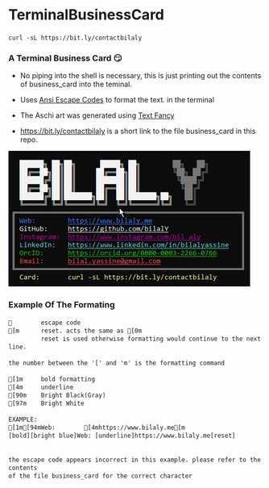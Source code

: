 # TerminalBusinessCard

`curl -sL https://bit.ly/contactbilaly`

### A Terminal Business Card :smirk:

- No piping into the shell is necessary, this is just printing out the contents of business_card into the teminal.

- Uses [Ansi Escape Codes](https://en.wikipedia.org/wiki/ANSI_escape_code) to format the text. in the terminal

- The Aschi art was generated using [Text Fancy](https://textfancy.com/)

- https://bit.ly/contactbilaly is a short link to the file business_card in this repo.


![screenshot](/img/2020-08-18-18-04-40.png)

### Example Of The Formating

```
        escape code
[m      reset. acts the same as [0m 
         reset is used otherwise formatting would continue to the next line.

the number between the '[' and 'm' is the formatting command

[1m     bold formatting
[4m     underline
[90m    Bright Black(Gray)
[97m    Bright White

EXAMPLE:
[1m[94mWeb:        [4mhttps://www.bilaly.me[m 
[bold][bright blue]Web: [underline]https://www.bilaly.me[reset]


the escape code appears incorrect in this example. please refer to the contents 
of the file business_card for the correct character
```

